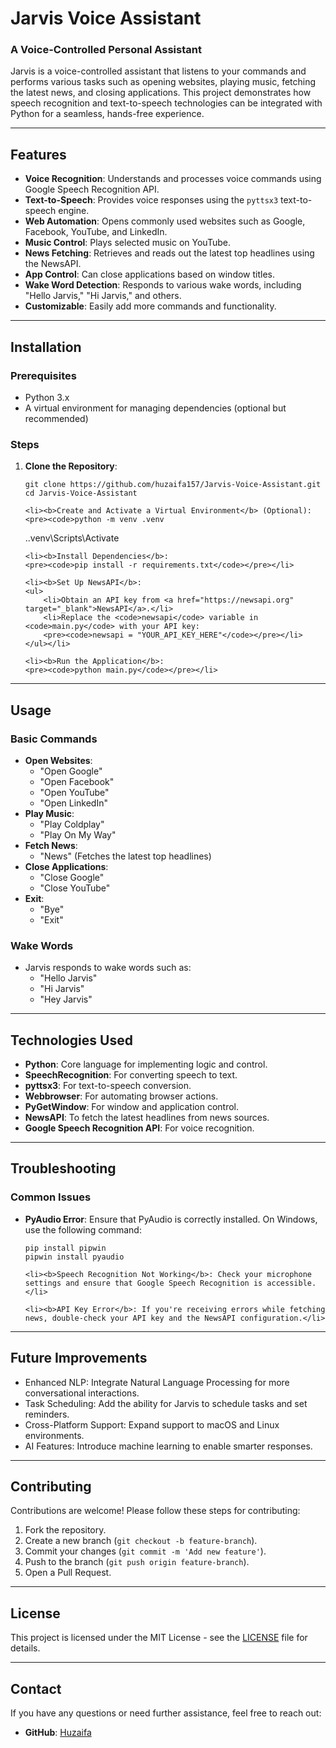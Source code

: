 <h1>Jarvis Voice Assistant</h1>

<h3>A Voice-Controlled Personal Assistant</h3>

<p>Jarvis is a voice-controlled assistant that listens to your commands and performs various tasks such as opening websites, playing music, fetching the latest news, and closing applications. This project demonstrates how speech recognition and text-to-speech technologies can be integrated with Python for a seamless, hands-free experience.</p>

<hr>

<h2>Features</h2>

<ul>
    <li><b>Voice Recognition</b>: Understands and processes voice commands using Google Speech Recognition API.</li>
    <li><b>Text-to-Speech</b>: Provides voice responses using the <code>pyttsx3</code> text-to-speech engine.</li>
    <li><b>Web Automation</b>: Opens commonly used websites such as Google, Facebook, YouTube, and LinkedIn.</li>
    <li><b>Music Control</b>: Plays selected music on YouTube.</li>
    <li><b>News Fetching</b>: Retrieves and reads out the latest top headlines using the NewsAPI.</li>
    <li><b>App Control</b>: Can close applications based on window titles.</li>
    <li><b>Wake Word Detection</b>: Responds to various wake words, including "Hello Jarvis," "Hi Jarvis," and others.</li>
    <li><b>Customizable</b>: Easily add more commands and functionality.</li>
</ul>

<hr>

<h2>Installation</h2>

<h3>Prerequisites</h3>
<ul>
    <li>Python 3.x</li>
    <li>A virtual environment for managing dependencies (optional but recommended)</li>
</ul>

<h3>Steps</h3>

<ol>
    <li><b>Clone the Repository</b>:
    <pre><code>git clone https://github.com/huzaifa157/Jarvis-Voice-Assistant.git
cd Jarvis-Voice-Assistant</code></pre></li>

    <li><b>Create and Activate a Virtual Environment</b> (Optional):
    <pre><code>python -m venv .venv
.\.venv\Scripts\Activate</code></pre></li>

    <li><b>Install Dependencies</b>:
    <pre><code>pip install -r requirements.txt</code></pre></li>

    <li><b>Set Up NewsAPI</b>:
    <ul>
        <li>Obtain an API key from <a href="https://newsapi.org" target="_blank">NewsAPI</a>.</li>
        <li>Replace the <code>newsapi</code> variable in <code>main.py</code> with your API key:
        <pre><code>newsapi = "YOUR_API_KEY_HERE"</code></pre></li>
    </ul></li>

    <li><b>Run the Application</b>:
    <pre><code>python main.py</code></pre></li>
</ol>

<hr>

<h2>Usage</h2>

<h3>Basic Commands</h3>
<ul>
    <li><b>Open Websites</b>:
        <ul>
            <li>"Open Google"</li>
            <li>"Open Facebook"</li>
            <li>"Open YouTube"</li>
            <li>"Open LinkedIn"</li>
        </ul>
    </li>
    <li><b>Play Music</b>:
        <ul>
            <li>"Play Coldplay"</li>
            <li>"Play On My Way"</li>
        </ul>
    </li>
    <li><b>Fetch News</b>:
        <ul>
            <li>"News" (Fetches the latest top headlines)</li>
        </ul>
    </li>
    <li><b>Close Applications</b>:
        <ul>
            <li>"Close Google"</li>
            <li>"Close YouTube"</li>
        </ul>
    </li>
    <li><b>Exit</b>:
        <ul>
            <li>"Bye"</li>
            <li>"Exit"</li>
        </ul>
    </li>
</ul>

<h3>Wake Words</h3>
<ul>
    <li>Jarvis responds to wake words such as:
        <ul>
            <li>"Hello Jarvis"</li>
            <li>"Hi Jarvis"</li>
            <li>"Hey Jarvis"</li>
        </ul>
    </li>
</ul>

<hr>

<h2>Technologies Used</h2>
<ul>
    <li><b>Python</b>: Core language for implementing logic and control.</li>
    <li><b>SpeechRecognition</b>: For converting speech to text.</li>
    <li><b>pyttsx3</b>: For text-to-speech conversion.</li>
    <li><b>Webbrowser</b>: For automating browser actions.</li>
    <li><b>PyGetWindow</b>: For window and application control.</li>
    <li><b>NewsAPI</b>: To fetch the latest headlines from news sources.</li>
    <li><b>Google Speech Recognition API</b>: For voice recognition.</li>
</ul>

<hr>

<h2>Troubleshooting</h2>

<h3>Common Issues</h3>
<ul>
    <li><b>PyAudio Error</b>: Ensure that PyAudio is correctly installed. On Windows, use the following command:
    <pre><code>pip install pipwin
pipwin install pyaudio</code></pre></li>

    <li><b>Speech Recognition Not Working</b>: Check your microphone settings and ensure that Google Speech Recognition is accessible.</li>

    <li><b>API Key Error</b>: If you're receiving errors while fetching news, double-check your API key and the NewsAPI configuration.</li>
</ul>

<hr>

<h2>Future Improvements</h2>

<ul>
    <li>Enhanced NLP: Integrate Natural Language Processing for more conversational interactions.</li>
    <li>Task Scheduling: Add the ability for Jarvis to schedule tasks and set reminders.</li>
    <li>Cross-Platform Support: Expand support to macOS and Linux environments.</li>
    <li>AI Features: Introduce machine learning to enable smarter responses.</li>
</ul>

<hr>

<h2>Contributing</h2>

<p>Contributions are welcome! Please follow these steps for contributing:</p>

<ol>
    <li>Fork the repository.</li>
    <li>Create a new branch (<code>git checkout -b feature-branch</code>).</li>
    <li>Commit your changes (<code>git commit -m 'Add new feature'</code>).</li>
    <li>Push to the branch (<code>git push origin feature-branch</code>).</li>
    <li>Open a Pull Request.</li>
</ol>

<hr>

<h2>License</h2>

<p>This project is licensed under the MIT License - see the <a href="LICENSE">LICENSE</a> file for details.</p>

<hr>

<h2>Contact</h2>

<p>If you have any questions or need further assistance, feel free to reach out:</p>

<ul>
    <li><b>GitHub</b>: <a href="https://github.com/huzaifa157" target="_blank">Huzaifa</a></li>
</ul>

